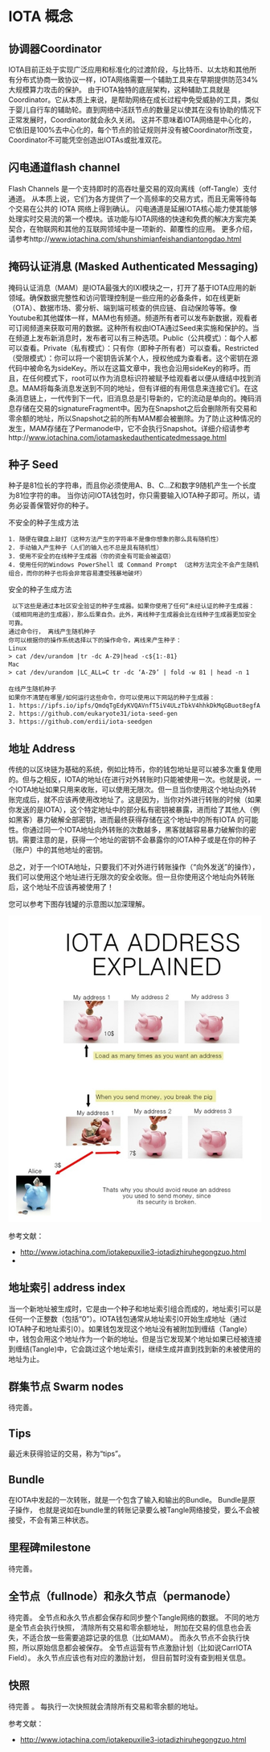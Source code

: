 # IOTA 概念
## 协调器Coordinator
IOTA目前正处于实现广泛应用和标准化的过渡阶段，与比特币、以太坊和其他所有分布式协商一致协议一样，IOTA网络需要一个辅助工具来在早期提供防范34%大规模算力攻击的保护。
由于IOTA独特的底层架构，这种辅助工具就是Coordinator。它从本质上来说，是帮助网络在成长过程中免受威胁的工具，类似于婴儿自行车的辅助轮。直到网络中活跃节点的数量足以使其在没有协助的情况下正常发展时，Coordinator就会永久关闭。
这并不意味着IOTA网络是中心化的，它依旧是100%去中心化的，每个节点的验证规则并没有被Coordinator所改变，Coordinator不可能凭空创造出IOTAs或批准双花。

## 闪电通道flash channel
Flash Channels 是一个支持即时的高吞吐量交易的双向离线（off-Tangle）支付通道。 从本质上说，它们为各方提供了一个高频率的交易方式，而且无需等待每个交易在公共的  IOTA 网络上得到确认。
闪电通道是延展IOTA核心能力使其能够处理实时交易流的第一个模块。该功能与IOTA网络的快速和免费的解决方案完美契合，在物联网和其他的互联网领域中是一项新的、颠覆性的应用。
更多介绍， 请参考http://www.iotachina.com/shunshimianfeishandiantongdao.html 

## 掩码认证消息 (Masked Authenticated Messaging)
掩码认证消息（MAM）是IOTA最强大的IXI模块之一，打开了基于IOTA应用的新领域。确保数据完整性和访问管理控制是一些应用的必备条件，如在线更新（OTA）、数据市场、雾分析、端到端可核查的供应链、自动保险等等。像Youtube和其他媒体一样，MAM也有频道。频道所有者可以发布新数据，观看者可订阅频道来获取可用的数据。这种所有权由IOTA通过Seed来实施和保护的。当在频道上发布新消息时，发布者可以有三种选项。Public（公共模式）：每个人都可以查看。Private（私有模式）：只有你（即种子所有者）可以查看。Restricted（受限模式）：你可以将一个密钥告诉某个人，授权他成为查看者。这个密钥在源代码中被命名为sideKey。所以在这篇文章中，我也会沿用sideKey的称呼。而且，在任何模式下，root可以作为消息标识符被赋予给观看者以便从缠结中找到消息。MAM将每条消息发送到不同的地址，但有详细的有用信息来连接它们。在这条消息链上，一代传到下一代，旧消息总是引导新的，它的流动是单向的。掩码消息存储在交易的signatureFragment中。因为在Snapshot之后会删除所有交易和零余额的地址，所以Snapshot之前的所有MAM都会被删除。为了防止这种情况的发生，MAM存储在了Permanode中，它不会执行Snapshot。详细介绍请参考http://www.iotachina.com/iotamaskedauthenticatedmessage.html

## 种子 Seed
种子是81位长的字符串，而且你必须使用A、B、C…Z和数字9随机产生一个长度为81位字符的串。
当你访问IOTA钱包时，你只需要输入IOTA种子即可。所以，请务必妥善保管好你的种子。

不安全的种子生成方法
```text
1. 随便在键盘上敲打（这种方法产生的字符串不是像你想象的那么具有随机性）
2. 手动输入产生种子（人们的输入也不总是具有随机性）
3. 使用不安全的在线种子生成器（你的资金有可能会被盗窃）
4. 使用任何的Windows PowerShell 或 Command Prompt （这种方法完全不会产生随机组合，而你的种子也将会非常容易遭受残暴地破坏）
```

安全的种子生成方法
```text
 以下这些是通过本社区安全验证的种子生成器。如果你使用了任何“未经认证的种子生成器：（或相同用途的生成器），那么后果自负。此外，离线种子生成器会比在线种子生成器更加安全可靠。
通过命令行， 离线产生随机种子
你可以根据你的操作系统选择以下的操作命令，离线来产生种子：
Linux
> cat /dev/urandom |tr -dc A-Z9|head -c${1:-81}
Mac
> cat /dev/urandom |LC_ALL=C tr -dc ‘A-Z9’ | fold -w 81 | head -n 1

在线产生随机种子
如果你不清楚在哪里/如何运行这些命令，你可以使用以下网站的种子生成器：
1. https://ipfs.io/ipfs/QmdqTgEdyKVQAVnfT5iV4ULzTbkV4hhkDkMqGBuot8egfA
2. https://github.com/eukaryote31/iota-seed-gen
3. https://github.com/erdii/iota-seedgen

```

## 地址 Address
传统的以区块链为基础的系统，例如比特币，你的钱包地址是可以被多次重复使用的。但与之相反，IOTA的地址(在进行对外转账时)只能被使用一次。也就是说，一个IOTA地址如果只用来收账，可以使用无限次。但一旦当你使用这个地址向外转账完成后，就不应该再使用改地址了。这是因为，当你对外进行转账的时候（如果你发送的是IOTA），这个特定地址中的部分私有密钥被暴露，进而给了其他人（例如黑客）暴力破解全部密钥，进而最终获得存储在这个地址中的所有IOTA 的可能性。你通过同一个IOTA地址向外转账的次数越多，黑客就越容易暴力破解你的密钥。需要注意的是，获得一个地址的密钥不会暴露你的IOTA种子或是在你的种子（账户）中的其他地址的密钥。

总之，对于一个IOTA地址，只要我们不对外进行转账操作（“向外发送”的操作），我们可以使用这个地址进行无限次的安全收账。但一旦你使用这个地址向外转账后，这个地址不应该再被使用了！

您可以参考下图存钱罐的示意图以加深理解。


![](./_image/2018-03-19-10-12-14.jpg)

参考文献：
- http://www.iotachina.com/iotakepuxilie3-iotadizhiruhegongzuo.html
- 
## 地址索引 address index
当一个新地址被生成时，它是由一个种子和地址索引组合而成的，地址索引可以是任何一个正整数（包括“0”）。IOTA钱包通常从地址索引0开始生成地址（通过IOTA种子和地址索引0）。如果钱包发现这个地址没有被附加到缠结（Tangle）中，钱包会用这个地址作为一个新的地址。但是当它发现某个地址如果已经被连接到缠结(Tangle)中，它会跳过这个地址索引，继续生成并直到找到新的未被使用的地址为止。

## 群集节点 Swarm nodes
待完善。

## Tips
最近未获得验证的交易，称为“tips”。

## Bundle
在IOTA中发起的一次转账，就是一个包含了输入和输出的Bundle。 Bundle是原子操作， 也就是说如在bundle里的转账记录要么被Tangle网络接受，要么不会被接受，不会有第三种状态。

## 里程碑milestone
待完善。  

## 全节点（fullnode）和永久节点（permanode）
待完善。 
全节点和永久节点都会保存和同步整个Tangle网络的数据。 不同的地方是全节点会执行快照， 清除所有交易和零余额地址， 附加在交易的信息也会丢失，不适合放一些需要追踪记录的信息（比如MAM）。 而永久节点不会执行快照，所以原始信息都会被保存。 全节点运营有节点激励计划（比如说CarrIOTA Field）。 永久节点应该也有对应的激励计划， 但目前暂时没有查到相关信息。

## 快照
待完善 。
每执行一次快照就会清除所有交易和零余额的地址。 

参考文献：
- http://www.iotachina.com/iotakepuxilie3-iotadizhiruhegongzuo.html
